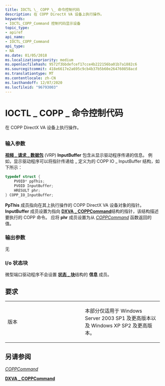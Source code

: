 ```yaml
---
title: IOCTL \_ COPP \_ 命令控制代码
description: 在 COPP DirectX VA 设备上执行操作。
keywords:
- IOCTL_COPP_Command 控制代码显示设备
topic_type:
- apiref
api_name:
- IOCTL_COPP_Command
api_type:
- NA
ms.date: 01/05/2018
ms.localizationpriority: medium
ms.openlocfilehash: 9572f3bbdefcef17cce4b222156ba01b7a1882c6
ms.sourcegitcommit: 418e6617e2a695c9cb4b37b5b60e264760858acd
ms.translationtype: MT
ms.contentlocale: zh-CN
ms.lasthandoff: 12/07/2020
ms.locfileid: "96793003"
---
```

# <a name="ioctl_copp_command-control-code"></a>IOCTL \_ COPP \_ 命令控制代码


在 COPP DirectX VA 设备上执行操作。

## <span id="ddk_ioctl_copp_command_gg"></span><span id="DDK_IOCTL_COPP_COMMAND_GG"></span>


### <a name="span-idinput_parametersspanspan-idinput_parametersspanspan-idinput_parametersspaninput-parameters"></a><span id="Input_Parameters"></span><span id="input_parameters"></span><span id="INPUT_PARAMETERS"></span>输入参数

[**视频 \_ 请求 \_ 数据包**](/windows-hardware/drivers/ddi/video/ns-video-_video_request_packet) (VRP) **InputBuffer** 包含从显示驱动程序传递的信息。 例如，显示驱动程序可以将指针传递给 \_ 定义为的 COPP IO \_ InputBuffer 结构，如下所示：

```cpp
typedef struct {
    PVOID* ppThis;
    PVOID InputBuffer;
    HRESULT phr;
} COPP_IO_InputBuffer;
```

**PpThis** 成员指向在其上执行操作的 COPP DirectX VA 设备对象的指针。 **InputBuffer** 成员设置为指向 [**DXVA \_ COPPCommand**](/windows-hardware/drivers/ddi/dxva/ns-dxva-_dxva_coppcommand)结构的指针，该结构描述要执行的 COPP 命令。 应将 **phr** 成员设置为从 [*COPPCommand*](./coppcommand.md) 函数返回的值。

### <a name="span-idoutput_parametersspanspan-idoutput_parametersspanspan-idoutput_parametersspanoutput-parameters"></a><span id="Output_Parameters"></span><span id="output_parameters"></span><span id="OUTPUT_PARAMETERS"></span>输出参数

无

### <a name="span-idi_o_status_blockspanspan-idi_o_status_blockspanspan-idi_o_status_blockspanio-status-block"></a><span id="I_O_Status_Block"></span><span id="i_o_status_block"></span><span id="I_O_STATUS_BLOCK"></span>I/o 状态块

微型端口驱动程序不会设置 [**状态 \_ 块**](/windows-hardware/drivers/ddi/video/ns-video-_status_block)结构的 **信息** 成员。

<a name="requirements"></a>要求
------------

<table>
<colgroup>
<col width="50%" />
<col width="50%" />
</colgroup>
<tbody>
<tr class="odd">
<td align="left"><p>版本</p></td>
<td align="left"><p>本部分仅适用于 Windows Server 2003 SP1 及更高版本以及 Windows XP SP2 及更高版本。</p></td>
</tr>
</tbody>
</table>

## <a name="span-idsee_alsospansee-also"></a><span id="see_also"></span>另请参阅


[*COPPCommand*](./coppcommand.md)

[**DXVA \_ COPPCommand**](/windows-hardware/drivers/ddi/dxva/ns-dxva-_dxva_coppcommand)

 

